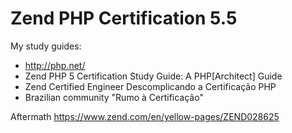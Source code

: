 # Zend PHP Certification 5.5

My study guides:
- http://php.net/
- Zend PHP 5 Certification Study Guide: A PHP[Architect] Guide
- Zend Certified Engineer Descomplicando a Certificação PHP
- Brazilian community "Rumo à Certificação"
 
Aftermath
https://www.zend.com/en/yellow-pages/ZEND028625

